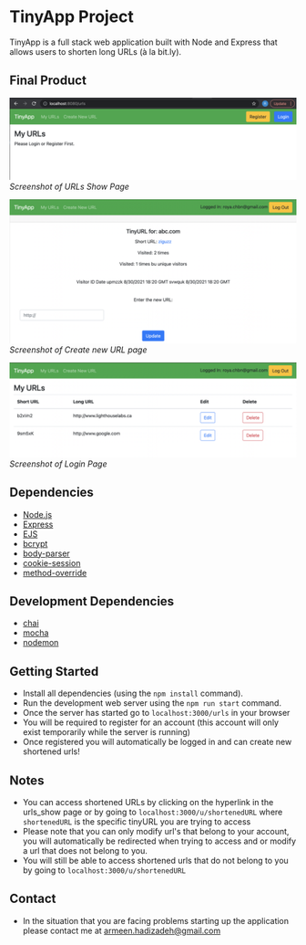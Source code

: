 # TinyApp Project

TinyApp is a full stack web application built with Node and Express that allows users to shorten long URLs (à la bit.ly).

## Final Product


!["Screenshot of URL Show Page"](https://github.com/royachobineh/tinyapp/blob/master/docs/urls_page.png)
*Screenshot of URLs Show Page*

!["screenshot description"](https://github.com/royachobineh/tinyapp/blob/master/docs/edit_page.png)
*Screenshot of Create new URL page*

!["screenshot description"](https://github.com/royachobineh/tinyapp/blob/master/docs/loggedin.png)
*Screenshot of Login Page*


## Dependencies

- [Node.js](https://nodejs.org/en/)
- [Express](https://expressjs.com/)
- [EJS](https://ejs.co/)
- [bcrypt](https://www.npmjs.com/package/bcrypt)
- [body-parser](https://www.npmjs.com/package/body-parser)
- [cookie-session](https://www.npmjs.com/package/cookie-session)
- [method-override](https://www.npmjs.com/package/method-override)

## Development Dependencies

- [chai](https://www.chaijs.com/)
- [mocha](https://mochajs.org/)
- [nodemon](https://www.npmjs.com/package/nodemon)

## Getting Started

- Install all dependencies (using the `npm install` command).
- Run the development web server using the `npm run start` command.
- Once the server has started go to `localhost:3000/urls` in your browser
- You will be required to register for an account (this account will only exist temporarily while the server is running)
- Once registered you will automatically be logged in and can create new shortened urls!

## Notes
- You can access shortened URLs by clicking on the hyperlink in the urls_show page or by going to `localhost:3000/u/shortenedURL` where `shortenedURL` is the specific tinyURL you are trying to access
- Please note that you can only modify url's that belong to your account, you will automatically be redirected when trying to access and or modify a url that does not belong to you. 
- You will still be able to access shortened urls that do not belong to you by going to `localhost:3000/u/shortenedURL`

## Contact
- In the situation that you are facing problems starting up the application please contact me at armeen.hadizadeh@gmail.com
